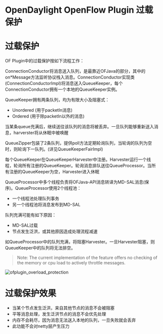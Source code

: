 OpenDaylight OpenFlow Plugin 过载保护
=====================================

# 过载保护

OF Plugin中的过载保护按如下流程工作： 

ConnectionConductor将消息送入队列，是最靠近OFJava的部分，其中的on*Message方法监听协议栈入消息。ConnectionConductor实现类(ConnectionConductorImpl)将消息送入QueueKeeper，每个ConnectionConductor拥有一个本地的QueueKeeper实例。

QueueKeeper拥有两条队列，均为有限大小及阻塞式：

- Unordered (用于packetIn消息)
- Ordered (用于除packetIn以外的消息)

当某条queue充满后，继续送往该队列的消息将被丢弃。一旦队列能够重新送入消息，harverster将从休眠中被唤醒

QueueZipper包装了2条队列，提供poll方法定期轮询队列，当轮询的队列为空时，则轮询下一队列。(详见QueueKeeperFairImpl)

每个QueueKeeper在QueueKeeperHarvester中注册。Harvester运行一个线程，轮询所有注册的QueueKeeper。轮询消息排队送往QueueProcessor。当所有注册的QueueKeeper为空，Harvester进入休眠

QueueProcessor中多个线程负责将OFJava-API消息转译为MD-SAL消息(保序)。QueueProcessor使用2个线程池：

- 一个线程池处理队列事务
- 另一个线程池将消息发布到MD-SAL

队列充满可能有如下原因：

- MD-SAL过载
- 节点发生泛洪，或其他原因造成处理流程减速

如QueueProcessor中的队列充满，将阻塞Harvester。一旦Harvester阻塞，则QueueKeeper中的队列将无法排空。

>Note: The current implementation of the feature offers no checking of the memory or cpu load to actively throttle messages.

![ofplugin_overload_protection](https://wiki.opendaylight.org/images/7/71/OverloadProtectionBrief.png)

# 过载保护效果

- 当某个节点发生泛洪，来自其他节点的消息不会被阻塞
- 平等消息处理，发生泛洪节点的消息不会优先处理
- 内存不会耗尽，因为消息无法送入本地的队列，一旦失败就会丢弃
- 此功能不会对netty层产生压力
